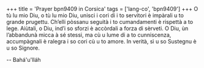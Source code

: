 +++
title = 'Prayer bpn9409 in Corsica'
tags = ['lang-co', 'bpn9409']
+++
O tù lu mio Diu, o tù lu mio Diu, unisci i cori di i to servitori è impàrali u to grande prugettu. Ch’elli pòssanu seguità i to cumandamenti è rispettà a to lege. Aiùtali, o Diu, ind’i so sforzi è accòrdali a forza di sèrveti. O Diu, ùn l’abbandunà micca à sé stessi, ma cù u lume di a to cunniscenza, accumpàgnali è ralegra i so cori cù u to amore. In verità, sì u so Sustegnu è u so Signore.

-- Bahá'u'lláh
